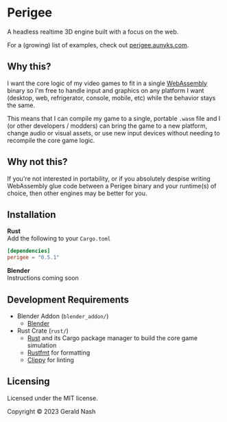 # Perigee

A headless realtime 3D engine built with a focus on the web.

For a (growing) list of examples, check out [perigee.aunyks.com](https://perigee.aunyks.com).

## Why this?

I want the core logic of my video games to fit in a single [WebAssembly](https://webassembly.org/) binary so I'm free to handle input and graphics on any platform I want (desktop, web, refrigerator, console, mobile, etc) while the behavior stays the same.

This means that I can compile my game to a single, portable `.wasm` file and I (or other developers / modders) can bring the game to a new platform, change audio or visual assets, or use new input devices without needing to recompile the core game logic.

## Why not this?

If you're not interested in portability, or if you absolutely despise writing WebAssembly glue code between a Perigee binary and your runtime(s) of choice, then other engines may be better for you.

## Installation

**Rust**  
Add the following to your `Cargo.toml`

```toml
[dependencies]
perigee = "0.5.1"
```

**Blender**  
Instructions coming soon

## Development Requirements

- Blender Addon (`blender_addon/`)
  - [Blender](https://www.blender.org/)
- Rust Crate (`rust/`)
  - [Rust](https://www.rust-lang.org/) and its Cargo package manager to build the core game simulation
  - [Rustfmt](https://github.com/rust-lang/rustfmt) for formatting
  - [Clippy](https://github.com/rust-lang/rust-clippy) for linting

## Licensing

Licensed under the MIT license.

Copyright © 2023 Gerald Nash
